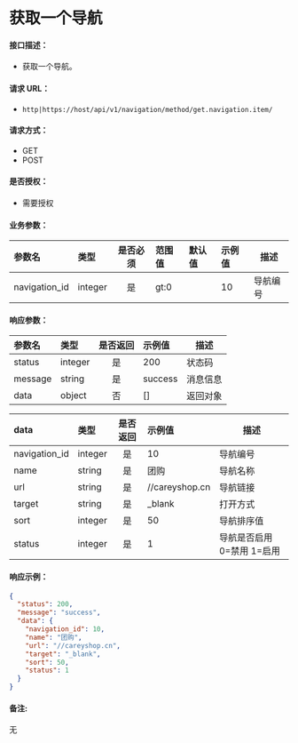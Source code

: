# 获取一个导航

#### 接口描述：
- 获取一个导航。

#### 请求 URL：
- `http|https://host/api/v1/navigation/method/get.navigation.item/`

#### 请求方式：
- GET
- POST

#### 是否授权：
- 需要授权

#### 业务参数：
|参数名|类型|是否必须|范围值|默认值|示例值|描述|
|:----|:---|:---:|:-----|:-----|:-----|-----|
|navigation_id |integer |是 |gt:0 | |10 |导航编号 |

#### 响应参数：
|参数名|类型|是否返回|示例值|描述|
|:-----|:-----|:---:|:-----|-----|
|status |integer |是 |200 |状态码 |
|message |string |是 |success |消息信息 |
|data |object |否 |[] |返回对象 |

|data|类型|是否返回|示例值|描述|
|:-----|:-----|:---:|:-----|-----|
|navigation_id |integer |是 |10 |导航编号 |
|name |string |是 |团购 |导航名称 |
|url |string |是 |//careyshop.cn |导航链接 |
|target |string |是 |&#95;blank |打开方式 |
|sort |integer |是 |50 |导航排序值 |
|status |integer |是 |1 |导航是否启用 0=禁用 1=启用 |

#### 响应示例：
```json
{
  "status": 200,
  "message": "success",
  "data": {
    "navigation_id": 10,
    "name": "团购",
    "url": "//careyshop.cn",
    "target": "_blank",
    "sort": 50,
    "status": 1
  }
}
```

#### 备注:
无